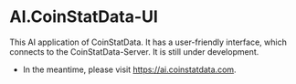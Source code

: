 # AI.CoinStatData-UI
This AI application of CoinStatData. It has a user-friendly interface, which connects to the CoinStatData-Server. It is still under development. 

- In the meantime, please visit https://ai.coinstatdata.com.

